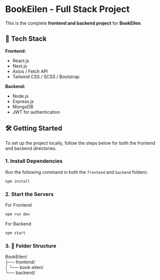 # BookEilen - Full Stack Project
This is the complete **frontend and backend project** for **BookEilen**.

## 🚀 Tech Stack

**Frontend:**
- React.js
- Next.js
- Axios / Fetch API
- Tailwind CSS / SCSS / Bootstrap

**Backend:**
- Node.js
- Express.js
- MongoDB
- JWT for authentication 

## 🛠️ Getting Started

To set up the project locally, follow the steps below for both the frontend and backend directories.

### 1. Install Dependencies

Run the following command in both the `frontend` and `backend` folders:

```bash
npm install
```

### 2. Start the Servers
For Frontend
```bash
npm run dev
```
For Backend
```bash
npm start
```

### 3. 📁 Folder Structure
BookEilen/ <br/>
├── frontend/<br/>
│ └── book-eilen/<br/>
└── backend/<br/>
